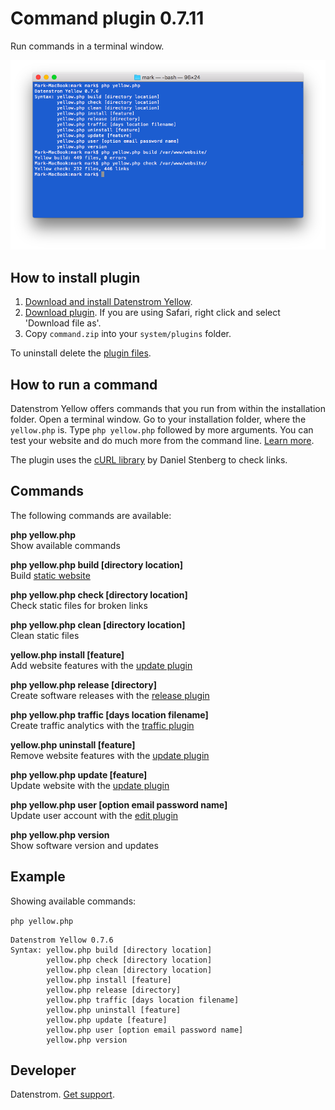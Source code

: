 Command plugin 0.7.11
=====================
Run commands in a terminal window.

<p align="center"><img src="command-screenshot.png?raw=true" alt="Screenshot"></p>

## How to install plugin

1. [Download and install Datenstrom Yellow](https://github.com/datenstrom/yellow/).
2. [Download plugin](https://github.com/datenstrom/yellow-plugins/raw/master/zip/command.zip). If you are using Safari, right click and select 'Download file as'.
3. Copy `command.zip` into your `system/plugins` folder.

To uninstall delete the [plugin files](update.ini).

## How to run a command

Datenstrom Yellow offers commands that you run from within the installation folder. Open a terminal window. Go to your installation folder, where the `yellow.php` is. Type `php yellow.php` followed by more arguments. You can test your website and do much more from the command line. [Learn more](https://developers.datenstrom.se/help/server-configuration#dynamic-website).

The plugin uses the [cURL library](https://github.com/curl/curl) by Daniel Stenberg to check links.

## Commands

The following commands are available:

**php yellow.php**  
Show available commands

**php yellow.php build [directory location]**  
Build [static website](https://developers.datenstrom.se/help/server-configuration#static-website)

**php yellow.php check [directory location]**  
Check static files for broken links

**php yellow.php clean [directory location]**  
Clean static files

**yellow.php install [feature]**  
Add website features with the [update plugin](https://github.com/datenstrom/yellow-plugins/tree/master/update)

**php yellow.php release [directory]**  
Create software releases with the [release plugin](https://github.com/datenstrom/yellow-plugins/tree/master/release)

**php yellow.php traffic [days location filename]**  
Create traffic analytics with the [traffic plugin](https://github.com/datenstrom/yellow-plugins/tree/master/traffic)

**yellow.php uninstall [feature]**  
Remove website features with the [update plugin](https://github.com/datenstrom/yellow-plugins/tree/master/update)

**php yellow.php update [feature]**  
Update website with the [update plugin](https://github.com/datenstrom/yellow-plugins/tree/master/update)

**php yellow.php user [option email password name]**  
Update user account with the [edit plugin](https://github.com/datenstrom/yellow-plugins/tree/master/edit)

**php yellow.php version**  
Show software version and updates

## Example

Showing available commands:

`php yellow.php`

~~~~
Datenstrom Yellow 0.7.6
Syntax: yellow.php build [directory location]
        yellow.php check [directory location]
        yellow.php clean [directory location]
        yellow.php install [feature]
        yellow.php release [directory]
        yellow.php traffic [days location filename]
        yellow.php uninstall [feature]
        yellow.php update [feature]
        yellow.php user [option email password name]
        yellow.php version
~~~~

## Developer

Datenstrom. [Get support](https://developers.datenstrom.se/help/support).
